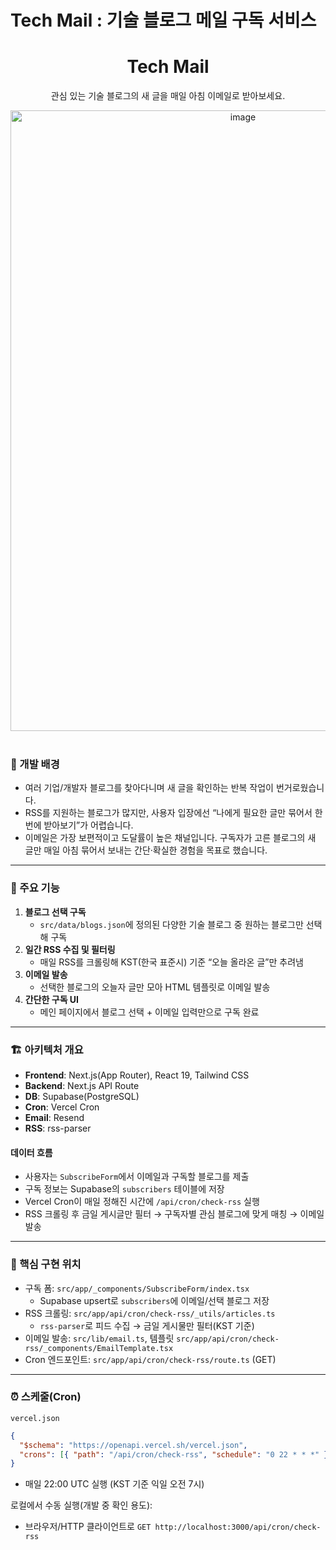 # Tech Mail : 기술 블로그 메일 구독 서비스

<div align='center'>
   <h1>Tech Mail</h1>
   <p>관심 있는 기술 블로그의 새 글을 매일 아침 이메일로 받아보세요.</p>
   <div>
      <img width="728" height="993" alt="image" src="https://github.com/user-attachments/assets/401c4084-caf4-4aea-9888-f021e2ac35b9" />
   </div>
   <br />
</div>

### 🤔 개발 배경

- 여러 기업/개발자 블로그를 찾아다니며 새 글을 확인하는 반복 작업이 번거로웠습니다.
- RSS를 지원하는 블로그가 많지만, 사용자 입장에선 “나에게 필요한 글만 묶어서 한 번에 받아보기”가 어렵습니다.
- 이메일은 가장 보편적이고 도달률이 높은 채널입니다. 구독자가 고른 블로그의 새 글만 매일 아침 묶어서 보내는 간단·확실한 경험을 목표로 했습니다.

---

### 📝 주요 기능

1. **블로그 선택 구독**
   - `src/data/blogs.json`에 정의된 다양한 기술 블로그 중 원하는 블로그만 선택해 구독
2. **일간 RSS 수집 및 필터링**
   - 매일 RSS를 크롤링해 KST(한국 표준시) 기준 “오늘 올라온 글”만 추려냄
3. **이메일 발송**
   - 선택한 블로그의 오늘자 글만 모아 HTML 템플릿로 이메일 발송
4. **간단한 구독 UI**
   - 메인 페이지에서 블로그 선택 + 이메일 입력만으로 구독 완료

---

### 🏗️ 아키텍처 개요

- **Frontend**: Next.js(App Router), React 19, Tailwind CSS
- **Backend**: Next.js API Route
- **DB**: Supabase(PostgreSQL)
- **Cron**: Vercel Cron
- **Email**: Resend
- **RSS**: rss-parser

#### 데이터 흐름

- 사용자는 `SubscribeForm`에서 이메일과 구독할 블로그를 제출
- 구독 정보는 Supabase의 `subscribers` 테이블에 저장
- Vercel Cron이 매일 정해진 시간에 `/api/cron/check-rss` 실행
- RSS 크롤링 후 금일 게시글만 필터 → 구독자별 관심 블로그에 맞게 매칭 → 이메일 발송

---

### 🔩 핵심 구현 위치

- 구독 폼: `src/app/_components/SubscribeForm/index.tsx`
  - Supabase upsert로 `subscribers`에 이메일/선택 블로그 저장
- RSS 크롤링: `src/app/api/cron/check-rss/_utils/articles.ts`
  - `rss-parser`로 피드 수집 → 금일 게시물만 필터(KST 기준)
- 이메일 발송: `src/lib/email.ts`, 템플릿 `src/app/api/cron/check-rss/_components/EmailTemplate.tsx`
- Cron 엔드포인트: `src/app/api/cron/check-rss/route.ts` (GET)

---

### ⏰ 스케줄(Cron)

`vercel.json`

```json
{
  "$schema": "https://openapi.vercel.sh/vercel.json",
  "crons": [{ "path": "/api/cron/check-rss", "schedule": "0 22 * * *" }]
}
```

- 매일 22:00 UTC 실행 (KST 기준 익일 오전 7시)

로컬에서 수동 실행(개발 중 확인 용도):

- 브라우저/HTTP 클라이언트로 `GET http://localhost:3000/api/cron/check-rss`
